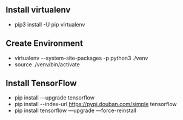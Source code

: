 
## Install virtualenv
* pip3 install -U pip virtualenv

## Create Environment
* virtualenv --system-site-packages -p python3 ./venv
* source ./venv/bin/activate

## Install TensorFlow
* pip install —upgrade tensorflow
* pip install --index-url https://pypi.douban.com/simple tensorflow
* pip install tensorflow —upgrade —force-reinstall
